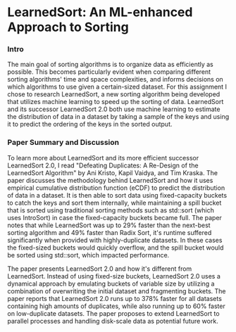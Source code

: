 # LearnedSort: An ML-enhanced Approach to Sorting

### Intro

The main goal of sorting algorithms is to organize data as efficiently as possible.
This becomes particularly evident when comparing different sorting algorithms' time
and space complexities, and informs decisions on which algorithms to use given a certain-sized
dataset. For this assignment I chose to research LearnedSort, a new sorting algorithm being
developed that utilizes machine learning to speed up the sorting of data. LearnedSort and its
successor LearnedSort 2.0 both use machine learning to estimate the distribution of data in a
dataset by taking a sample of the keys and using it to predict the ordering of the keys
in the sorted output.


### Paper Summary and Discussion

To learn more about LearnedSort and its more efficient successor LearnedSort 2.0, I read "Defeating Duplicates:
A Re-Design of the LearnedSort Algorithm" by Ani Kristo, Kapil Vaidya, and Tim Kraska. The paper
discusses the methodology behind LearnedSort and how it uses empirical cumulative distribution function (eCDF)
to predict the distribution of data in a dataset. It is then able to sort data using fixed-capacity buckets
to catch the keys and sort them internally, while maintaining a spill bucket that is sorted using traditional
sorting methods such as std::sort (which uses IntroSort) in case the fixed-capacity buckets became full. The paper notes that while LearnedSort was 
up to 29% faster than the next-best sorting algorithm and 49% faster than Radix Sort, it's runtime suffered significantly 
when provided with highly-duplicate datasets. In these cases the fixed-sized buckets would quickly overflow, and 
the spill bucket would be sorted using std::sort, which impacted performance.

The paper presents LearnedSort 2.0 and how it's different from LearnedSort. Instead of using fixed-size buckets, 
LearnedSort 2.0 uses a dynamical approach by emulating buckets of variable size by utilizing a combination of overwriting
the initial dataset and fragmenting buckets. The paper reports that LearnedSort 2.0 runs up to 378% faster for all datasets 
containing high amounts of duplicates, while also running up to 60% faster on low-duplicate datasets. The paper proposes to
extend LearnedSort to parallel processes and handling disk-scale data as potential future work.